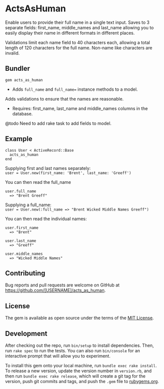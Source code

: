 # ActsAsHuman

Enable users to provide their full name in a single text input.
Saves to 3 separate fields:
first_name, middle_names and last_name allowing you to easily display their name
in different formats in different places.

Validations limit each name field to 40 characters each, allowing a total length of 120 characters for the full name.
Non-name like characters are invalid.


## Bundler

    gem acts_as_human

* Adds `full_name` and `full_name=` instance methods to a model.

Adds validations to ensure that the names are reasonable.

* Requires:
      first_name, last_name and middle_names columns in the database.

@todo Need to add rake task to add fields to model.

## Example

    class User < ActiveRecord::Base
      acts_as_human
    end
    
Supplying first and last names separately:    
    `user = User.new(first_name: 'Brent', last_name: 'Greeff')`
    
You can then read the full_name

    user.full_name
      => "Brent Greeff"

Supplying a full_name:    
    `user = User.new(:full_name => "Brent Wicked Middle Names Greeff")`
    
You can then read the individual names:

    user.first_name
      => "Brent"

    user.last_name
      => "Greeff"

    user.middle_names
      => "Wicked Middle Names"

## Contributing

Bug reports and pull requests are welcome on GitHub at https://github.com/[USERNAME]/acts_as_human.

## License

The gem is available as open source under the terms of the [MIT License](http://opensource.org/licenses/MIT).

## Development

After checking out the repo, run `bin/setup` to install dependencies. Then, run `rake spec` to run the tests. You can also run `bin/console` for an interactive prompt that will allow you to experiment.

To install this gem onto your local machine, run `bundle exec rake install`. To release a new version, update the version number in `version.rb`, and then run `bundle exec rake release`, which will create a git tag for the version, push git commits and tags, and push the `.gem` file to [rubygems.org](https://rubygems.org).
